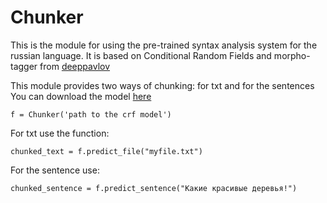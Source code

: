 # Chunker

This is the module for using the pre-trained syntax analysis system for the russian language. 
It is based on Conditional Random Fields and morpho-tagger from [deeppavlov](http://docs.deeppavlov.ai/en/master/components/morphotagger.html) 

This module provides two ways of chunking: for txt and for the sentences
You can download the model [here](https://drive.google.com/open?id=1OJwqK4wu-ZoDvnTWYCov7Q1VveuI3T6Y)
```
f = Chunker('path to the crf model')
```
For txt use the function:
```
chunked_text = f.predict_file("myfile.txt")
```
For the sentence use:
```
chunked_sentence = f.predict_sentence("Какие красивые деревья!")
```
